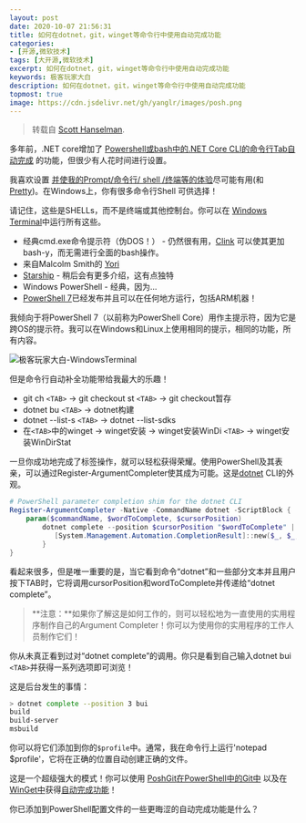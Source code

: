 ```yaml
---
layout: post
date: 2020-10-07 21:56:31
title: 如何在dotnet，git，winget等命令行中使用自动完成功能
categories:
- [开源,微软技术]
tags: [大开源,微软技术]
excerpt: 如何在dotnet，git，winget等命令行中使用自动完成功能
keywords: 极客玩家大白
description: 如何在dotnet，git，winget等命令行中使用自动完成功能
topmost: true
image: https://cdn.jsdelivr.net/gh/yanglr/images/posh.png
---
```


> 转载自 [Scott Hanselman](https://www.hanselman.com/blog/HowToUseAutocompleteAtTheCommandLineForDotnetGitWingetAndMore.aspx).

多年前，.NET core增加了 [Powershell或bash中的.NET Core CLI的命令行Tab自动完成](https://www.hanselman.com/blog/CommandLineTabCompletionForNETCoreCLIInPowerShellOrBash.aspx) 的功能，但很少有人花时间进行设置。

我喜欢设置 [并使我的Prompt/命令行/ shell /终端等的体验](https://www.hanselman.com/blog/HowToUseOpenResizeAndSplitPanesInTheWindowsTerminal.aspx)尽可能有用(和[Pretty](https://www.hanselman.com/blog/HowToMakeAPrettyPromptInWindowsTerminalWithPowerlineNerdFontsCascadiaCodeWSLAndOhmyposh.aspx))。在Windows上，你有很多命令行Shell 可供选择！

请记住，这些是SHELLs，而不是终端或其他控制台。你可以在 [Windows Terminal](https://www.microsoft.com/en-us/p/windows-terminal/9n0dx20hk701)中运行所有这些。

- 经典cmd.exe命令提示符（伪DOS！） - 仍然很有用，[Clink](http://mridgers.github.io/clink/) 可以使其更加bash-y，而无需进行全面的bash操作。
- 来自Malcolm Smith的 [Yori](https://www.hanselman.com/blog/YoriTheQuietLittleCMDReplacementThatYouNeedToInstallNOW.aspx)
- [Starship](https://starship.rs/) - 稍后会有更多介绍，这有点独特
- Windows PowerShell - 经典，因为...
- [PowerShell 7](https://docs.microsoft.com/en-us/powershell/scripting/whats-new/what-s-new-in-powershell-70/view=powershell-7)已经发布并且可以在任何地方运行，包括ARM机器！

我倾向于将PowerShell 7（以前称为PowerShell Core）用作主提示符，因为它是跨OS的提示符。我可以在Windows和Linux上使用相同的提示，相同的功能，所有内容。

![极客玩家大白-WindowsTerminal](https://cdn.jsdelivr.net/gh/yanglr/images/posh.png "极客玩家大白")

但是命令行自动补全功能带给我最大的乐趣！

- git ch `<TAB>` -> git checkout st `<TAB>` -> git checkout暂存
- dotnet bu `<TAB>` -> dotnet构建
- dotnet --list-s `<TAB>` -> dotnet --list-sdks
- 在`<TAB>`中的winget -> winget安装 -> winget安装WinDi `<TAB>` -> winget安装WinDirStat

一旦你成功地完成了标签操作，就可以轻松获得荣耀。使用PowerShell及其表亲，可以通过Register-ArgumentCompleter使其成为可能。这是[dotnet](http://www.dot.net) CLI的外观。

```powershell
# PowerShell parameter completion shim for the dotnet CLI
Register-ArgumentCompleter -Native -CommandName dotnet -ScriptBlock {
    param($commandName, $wordToComplete, $cursorPosition)
        dotnet complete --position $cursorPosition "$wordToComplete" | ForEach-Object {
           [System.Management.Automation.CompletionResult]::new($_, $_, 'ParameterValue', $_)
        }
}
```

看起来很多，但是唯一重要的是，当它看到命令“dotnet”和一些部分文本并且用户按下TAB时，它将调用cursorPosition和wordToComplete并传递给“dotnet complete”。

> **注意：**如果你了解这是如何工作的，则可以轻松地为一直使用的实用程序制作自己的Argument Completer！你可以为使用你的实用程序的工作人员制作它们！

你从未真正看到过对“dotnet complete”的调用。你只是看到自己输入dotnet bui `<TAB>`并获得一系列选项即可浏览！


这是后台发生的事情：

```bash
> dotnet complete --position 3 bui 
build 
build-server 
msbuild
```

你可以将它们添加到你的`$profile`中。通常，我在命令行上运行'notepad $profile'，它将在正确的位置自动创建正确的文件。

这是一个超级强大的模式！你可以使用 [PoshGit](https://github.com/dahlbyk/posh-git)[在PowerShell中的Git中](https://git-scm.com/book/ms/v2/Appendix-A%3A-Git-in-Other-Environments-Git-in-Powershell) 以及在[WinGet中](https://github.com/microsoft/winget-cli/blob/master/doc/Completion.md)获得[自动完成](https://git-scm.com/book/ms/v2/Appendix-A:-Git-in-Other-Environments-Git-in-Powershell)[功能](https://github.com/microsoft/winget-cli/blob/master/doc/Completion.md)！

你已添加到PowerShell配置文件的一些更晦涩的自动完成功能是什么？
